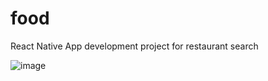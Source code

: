 # food
React Native App development project for restaurant search

![image](https://user-images.githubusercontent.com/83882169/171734509-20563054-b790-4a70-b624-540cdf33276d.png)

